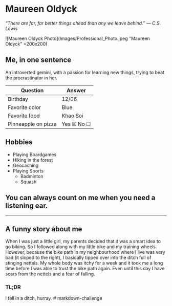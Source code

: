# Maureen Oldyck

*“There are far, far better things ahead than any we leave behind.”
― C.S. Lewis* 

![Maureen Oldyck Photo](Images/Professional_Photo.jpeg "Maureen Oldyck" =200x200)

## Me, in one sentence

An introverted gemini, with a passion for learning new things, trying to beat the procrastinator in her.   



| Question    |   Answer    |
| ----------- | ----------- |
|  Birthday      | 12/06     |
| Favorite color | Blue |
| Favorite food | Khao Soi |
| Pinneapple on pizza | Yes &#9746;  No &#9744;|


   
## Hobbies

+ Playing Boardgames 
+ Hiking in the forest
+ Geocaching
+ Playing Sports
    + Badminton
    + Squash



## You can always count on me when you need a listening ear.   
  
---

## A funny story about me
When I was just a little girl, my parents decided that it was a smart idea to go biking. So I followed along with my little bike and my training wheels. However, because the bike path in my neighbourhood where I live was very bad (it sloped to the right), I basically tipped over into the ditch full of stinging nettels. My whole body was itchy for a week and it took me a long time before I was able to trust the bike path again. Even until this day I have scars from the nettels and a fear of falling.

### TL;DR
I fell in a ditch, hurray. # markdown-challenge
